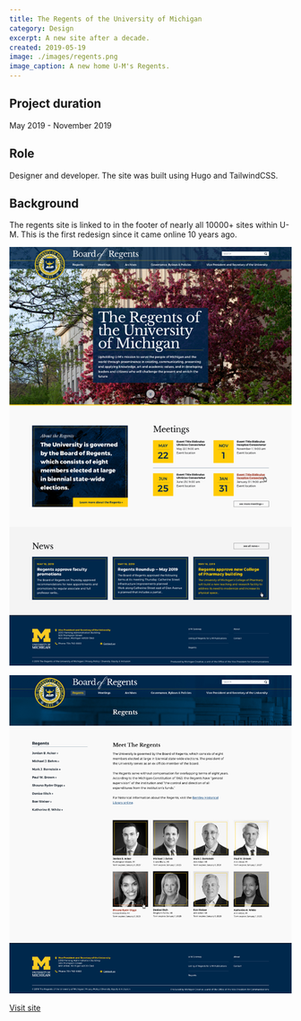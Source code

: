 ```yaml
---
title: The Regents of the University of Michigan
category: Design
excerpt: A new site after a decade.
created: 2019-05-19
image: ./images/regents.png
image_caption: A new home U-M's Regents.
---
```


## Project duration

May 2019 - November 2019

## Role

Designer and developer. The site was built using Hugo and TailwindCSS.

## Background

The regents site is linked to in the footer of nearly all 10000+ sites within U-M. This is the first redesign since it came online 10 years ago.

![Home page of Regents](./images/regents-home.jpg)

![Some components for Regents](./images/regents-list.jpg)

[Visit site](https://regents.umich.edu/)
